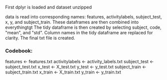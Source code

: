 First dplyr is loaded and dataset unzipped

data is read into corresponding names: features, activitylabels, subject_test, x, y, and subject_train. These dataframes are then combined into everythingtgt
The tidy dataframe is then created by selecting subject, code, "mean", and "std".
Column names in the tidy dataframe are replaced for clarity.
The final txt file is created.

### Codebook:

features <- features.txt
activitylabels <- activity_labels.txt
subject_test <- subject_test.txt
x_test <- X_test.txt
y_test <- y_test.txt
subject_train <-subject_train.txt
x_train <- X_train.txt
y_train <- y_train.txt
